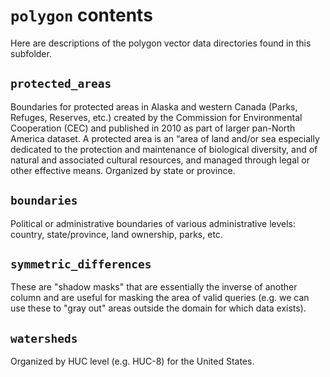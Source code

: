 # `polygon` contents

Here are descriptions of the polygon vector data directories found in this subfolder.

## `protected_areas`
Boundaries for protected areas in Alaska and western Canada (Parks, Refuges, Reserves, etc.) created by the Commission for Environmental Cooperation (CEC) and published in 2010 as part of larger pan-North America dataset. A protected area is an “area of land and/or sea especially dedicated to the protection and maintenance of biological diversity, and of natural and associated cultural resources, and managed through legal or other effective means. Organized by state or province.

## `boundaries`
Political or administrative boundaries of various administrative levels: country, state/province, land ownership, parks, etc.

## `symmetric_differences`
These are "shadow masks" that are essentially the inverse of another column and are useful for masking the area of valid queries (e.g. we can use these to "gray out" areas outside the domain for which data exists).

## `watersheds`
Organized by HUC level (e.g. HUC-8) for the United States.
